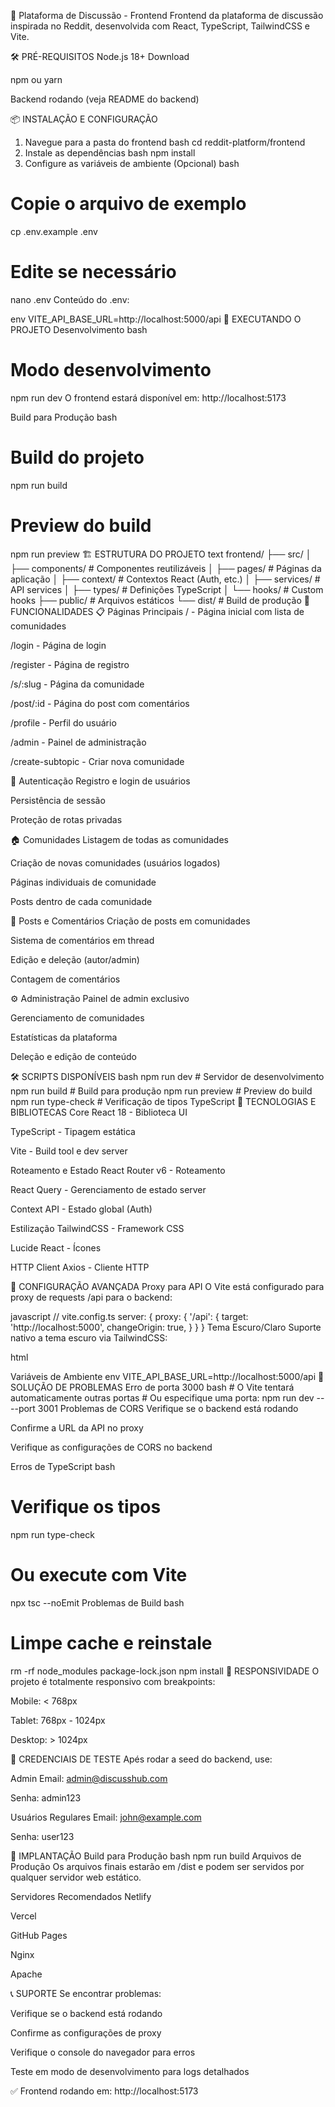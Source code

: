 🎨 Plataforma de Discussão - Frontend
Frontend da plataforma de discussão inspirada no Reddit, desenvolvida com React, TypeScript, TailwindCSS e Vite.

🛠 PRÉ-REQUISITOS
Node.js 18+ Download

npm ou yarn

Backend rodando (veja README do backend)

📦 INSTALAÇÃO E CONFIGURAÇÃO
1. Navegue para a pasta do frontend
bash
cd reddit-platform/frontend
2. Instale as dependências
bash
npm install
3. Configure as variáveis de ambiente (Opcional)
bash
# Copie o arquivo de exemplo
cp .env.example .env

# Edite se necessário
nano .env
Conteúdo do .env:

env
VITE_API_BASE_URL=http://localhost:5000/api
🚀 EXECUTANDO O PROJETO
Desenvolvimento
bash
# Modo desenvolvimento
npm run dev
O frontend estará disponível em: http://localhost:5173

Build para Produção
bash
# Build do projeto
npm run build

# Preview do build
npm run preview
🏗️ ESTRUTURA DO PROJETO
text
frontend/
├── src/
│   ├── components/     # Componentes reutilizáveis
│   ├── pages/          # Páginas da aplicação
│   ├── context/        # Contextos React (Auth, etc.)
│   ├── services/       # API services
│   ├── types/          # Definições TypeScript
│   └── hooks/          # Custom hooks
├── public/             # Arquivos estáticos
└── dist/               # Build de produção
🎯 FUNCIONALIDADES
📋 Páginas Principais
/ - Página inicial com lista de comunidades

/login - Página de login

/register - Página de registro

/s/:slug - Página da comunidade

/post/:id - Página do post com comentários

/profile - Perfil do usuário

/admin - Painel de administração

/create-subtopic - Criar nova comunidade

👤 Autenticação
Registro e login de usuários

Persistência de sessão

Proteção de rotas privadas

🏠 Comunidades
Listagem de todas as comunidades

Criação de novas comunidades (usuários logados)

Páginas individuais de comunidade

Posts dentro de cada comunidade

📝 Posts e Comentários
Criação de posts em comunidades

Sistema de comentários em thread

Edição e deleção (autor/admin)

Contagem de comentários

⚙️ Administração
Painel de admin exclusivo

Gerenciamento de comunidades

Estatísticas da plataforma

Deleção e edição de conteúdo

🛠 SCRIPTS DISPONÍVEIS
bash
npm run dev          # Servidor de desenvolvimento
npm run build        # Build para produção
npm run preview      # Preview do build
npm run type-check   # Verificação de tipos TypeScript
🎨 TECNOLOGIAS E BIBLIOTECAS
Core
React 18 - Biblioteca UI

TypeScript - Tipagem estática

Vite - Build tool e dev server

Roteamento e Estado
React Router v6 - Roteamento

React Query - Gerenciamento de estado server

Context API - Estado global (Auth)

Estilização
TailwindCSS - Framework CSS

Lucide React - Ícones

HTTP Client
Axios - Cliente HTTP

🔧 CONFIGURAÇÃO AVANÇADA
Proxy para API
O Vite está configurado para proxy de requests /api para o backend:

javascript
// vite.config.ts
server: {
  proxy: {
    '/api': {
      target: 'http://localhost:5000',
      changeOrigin: true,
    }
  }
}
Tema Escuro/Claro
Suporte nativo a tema escuro via TailwindCSS:

html
<html class="dark"> <!-- Tema escuro -->
<html> <!-- Tema claro -->
Variáveis de Ambiente
env
VITE_API_BASE_URL=http://localhost:5000/api
🐛 SOLUÇÃO DE PROBLEMAS
Erro de porta 3000
bash
# O Vite tentará automaticamente outras portas
# Ou especifique uma porta:
npm run dev -- --port 3001
Problemas de CORS
Verifique se o backend está rodando

Confirme a URL da API no proxy

Verifique as configurações de CORS no backend

Erros de TypeScript
bash
# Verifique os tipos
npm run type-check

# Ou execute com Vite
npx tsc --noEmit
Problemas de Build
bash
# Limpe cache e reinstale
rm -rf node_modules package-lock.json
npm install
📱 RESPONSIVIDADE
O projeto é totalmente responsivo com breakpoints:

Mobile: < 768px

Tablet: 768px - 1024px

Desktop: > 1024px

🔐 CREDENCIAIS DE TESTE
Apés rodar a seed do backend, use:

Admin
Email: admin@discusshub.com

Senha: admin123

Usuários Regulares
Email: john@example.com

Senha: user123

🚀 IMPLANTAÇÃO
Build para Produção
bash
npm run build
Arquivos de Produção
Os arquivos finais estarão em /dist e podem ser servidos por qualquer servidor web estático.

Servidores Recomendados
Netlify

Vercel

GitHub Pages

Nginx

Apache

📞 SUPORTE
Se encontrar problemas:

Verifique se o backend está rodando

Confirme as configurações de proxy

Verifique o console do navegador para erros

Teste em modo de desenvolvimento para logs detalhados

✅ Frontend rodando em: http://localhost:5173